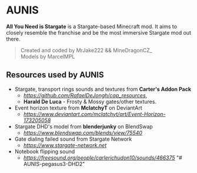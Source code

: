 # AUNIS


**All You Need is Stargate** is a Stargate-based Minecraft mod. It aims to closely resemble the franchise and be the most immersive Stargate mod out there.

>Created and coded by MrJake222 && MineDragonCZ_<br>
Models by MarcelMPL

## Resources used by AUNIS
* Stargate, transport rings sounds and textures from **Carter's Addon Pack**
  * *https://github.com/RafaelDeJongh/cap_resources*,
  * **Harald De Luca** - Frosty & Mossy gates/other textures.
* Event horizon texture from **MclatchyT** on DeviantArt
  * *https://www.deviantart.com/mclatchyt/art/Event-Horizon-173205058*
* Stargate DHD's model from **blenderjunky** on BlendSwap
  * *https://www.blendswap.com/blends/view/75540*
* Gate dialing failed sound from Stargate Network
  * *https://www.stargate-network.net*
* Notebook flipping sound
  * *https://freesound.org/people/carlerichudon10/sounds/466375*
"# AUNIS-pegasus3-DHD2" 
